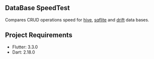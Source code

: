 ## DataBase SpeedTest

Compares CRUD operations speed for [hive](https://pub.dev/packages/hive), [sqflite](https://pub.dev/packages/sqflite) and [drift](https://pub.dev/packages/drift) data bases.

## Project Requirements

- Flutter: 3.3.0
- Dart: 2.18.0
